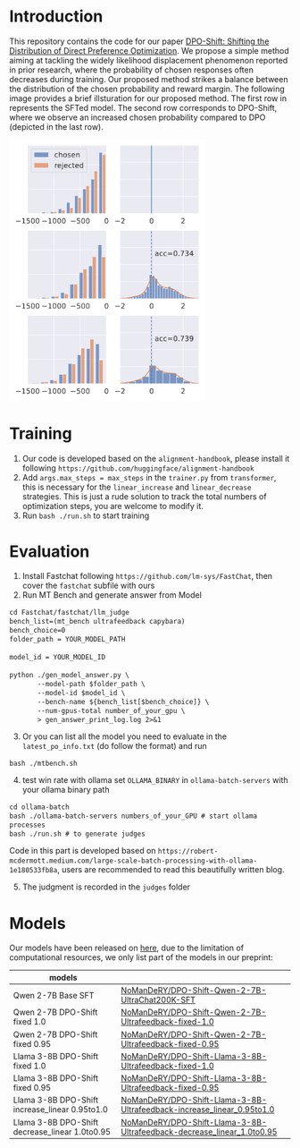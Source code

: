 # Introduction

This repository contains the code for our paper [DPO-Shift: Shifting the Distribution of Direct Preference Optimization](https://arxiv.org/abs/2502.07599). We propose a simple method aiming at tackling the widely likelihood displacement phenomenon reported in prior research, where  the probability of chosen responses often decreases during training. Our proposed method strikes a balance between the distribution of the chosen probability and reward margin. The following image provides a brief illsturation for our proposed method. The first row in  represents the SFTed model. The second row corresponds to DPO-Shift, where we observe an increased chosen probability compared to DPO (depicted in the last row). 

<img src="./teaser.png" width="350px"></img>

# Training

1. Our code is developed based on the `alignment-handbook`, please install it following `https://github.com/huggingface/alignment-handbook`
2. Add `args.max_steps = max_steps` in the `trainer.py` from `transformer`, this is necessary for the `linear_increase` and `linear_decrease` strategies. This is just a rude solution to track the total numbers of optimization steps, you are welcome to modify it.
3. Run `bash ./run.sh` to start training

# Evaluation

1. Install Fastchat following `https://github.com/lm-sys/FastChat`, then cover the `fastchat` subfile with ours
2. Run MT Bench and generate answer from Model 
 ```Shell
cd Fastchat/fastchat/llm_judge
bench_list=(mt_bench ultrafeedback capybara)
bench_choice=0
folder_path = YOUR_MODEL_PATH

model_id = YOUR_MODEL_ID

python ./gen_model_answer.py \
        --model-path $folder_path \
        --model-id $model_id \
        --bench-name ${bench_list[$bench_choice]} \
        --num-gpus-total number_of_your_gpu \
        > gen_answer_print_log.log 2>&1

```
3. Or you can list all the model you need to evaluate in the `latest_po_info.txt` (do follow the format) and run
 ```Shell
bash ./mtbench.sh
```
4. test win rate with ollama
set `OLLAMA_BINARY` in `ollama-batch-servers` with your ollama binary path
 ```Shell
 cd ollama-batch
 bash ./ollama-batch-servers numbers_of_your_GPU # start ollama processes
 bash ./run.sh # to generate judges
```
Code in this part is developed based on `https://robert-mcdermott.medium.com/large-scale-batch-processing-with-ollama-1e180533fb8a`, users are recommended to read this beautifully written blog.

5. The judgment is recorded in the `judges` folder


# Models

Our models have been released on [here](https://huggingface.co/NoManDeRY), due to the limitation of computational resources, we only list part of the models in our preprint:

models                       |                                                                                                           |
|------------------------------|-----------------------------------------------------------------------------------------------------------|
| Qwen 2-7B Base SFT          | [NoManDeRY/DPO-Shift-Qwen-2-7B-UltraChat200K-SFT](https://huggingface.co/NoManDeRY/DPO-Shift-Qwen-2-7B-UltraChat200K-SFT)    | 
| Qwen 2-7B DPO-Shift fixed 1.0         | [NoManDeRY/DPO-Shift-Qwen-2-7B-Ultrafeedback-fixed-1.0](https://huggingface.co/NoManDeRY/DPO-Shift-Qwen-2-7B-Ultrafeedback-fixed-1.0) | 
| Qwen 2-7B DPO-Shift fixed 0.95         | [NoManDeRY/DPO-Shift-Qwen-2-7B-Ultrafeedback-fixed-0.95](https://huggingface.co/NoManDeRY/DPO-Shift-Qwen-2-7B-Ultrafeedback-fixed-0.95) | 
| Llama 3-8B DPO-Shift fixed 1.0 | [NoManDeRY/DPO-Shift-Llama-3-8B-Ultrafeedback-fixed-1.0](https://huggingface.co/NoManDeRY/DPO-Shift-Llama-3-8B-Ultrafeedback-fixed-1.0)     | 
| Llama 3-8B DPO-Shift fixed 0.95 | [NoManDeRY/DPO-Shift-Llama-3-8B-Ultrafeedback-fixed-0.95](https://huggingface.co/NoManDeRY/DPO-Shift-Llama-3-8B-Ultrafeedback-increase-0.95)     | 
| Llama 3-8B DPO-Shift increase_linear 0.95to1.0 | [NoManDeRY/DPO-Shift-Llama-3-8B-Ultrafeedback-increase_linear_0.95to1.0](https://huggingface.co/NoManDeRY/DPO-Shift-Llama-3-8B-Ultrafeedback-increase_linear_0.95to1.0)     | 
| Llama 3-8B DPO-Shift decrease_linear 1.0to0.95 | [NoManDeRY/DPO-Shift-Llama-3-8B-Ultrafeedback-decrease_linear_1.0to0.95](https://huggingface.co/NoManDeRY/DPO-Shift-Llama-3-8B-Ultrafeedback-decrease_linear_1.0to0.95)     | 
